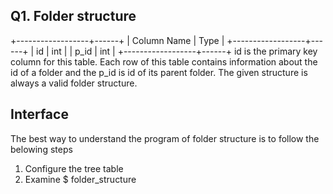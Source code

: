 ## Q1. Folder structure
+------------------+------+
| Column Name | Type |
+------------------+------+
| id | int |
| p_id | int |
+------------------+------+
id is the primary key column for this table.
Each row of this table contains information about the id of a folder and the p_id is id of
its parent folder.
The given structure is always a valid folder structure.

## Interface
The best way to understand the program of folder structure is to follow the belowing steps
1. Configure the tree table
2. Examine $ folder_structure
